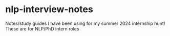 # nlp-interview-notes
Notes/study guides I have been using for my summer 2024 internship hunt! These are for NLP/PhD intern roles

